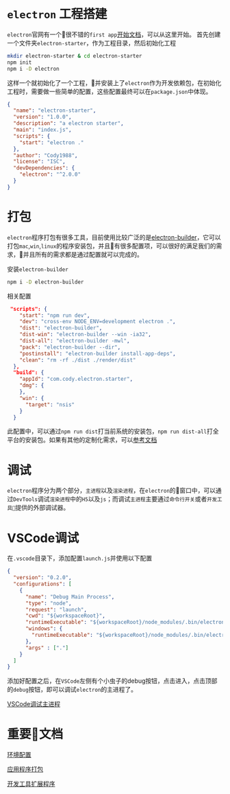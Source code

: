 # `electron` 工程搭建
`electron`官网有一个很不错的`first app`[开始文档](https://electron.org.cn/demo.html)，可以从这里开始。
首先创建一个文件夹`electron-starter`，作为工程目录，然后初始化工程

```bash
mkdir electron-starter & cd electron-starter
npm init
npm i -D electron
```
这样一个就初始化了一个工程，并安装上了`electron`作为开发依赖包，在初始化工程时，需要做一些简单的配置，这些配置最终可以在`package.json`中体现。

```json
{
  "name": "electron-starter",
  "version": "1.0.0",
  "description": "a electron starter",
  "main": "index.js",
  "scripts": {
    "start": "electron ."
  },
  "author": "Cody1988",
  "license": "ISC",
  "devDependencies": {
    "electron": "^2.0.0"
  }
}

```

# 打包
`electron`程序打包有很多工具，目前使用比较广泛的是[electron-builder](https://github.com/electron-userland/electron-builder)，它可以打包`mac`,`win`,`linux`的程序安装包，并且有很多配置项，可以很好的满足我们的需求，并且所有的需求都是通过配置就可以完成的。

安装`electron-builder`
```bash
npm i -D electron-builder
```
相关配置
```json
 "scripts": {
    "start": "npm run dev",
    "dev": "cross-env NODE_ENV=development electron .",
    "dist": "electron-builder",
    "dist-win": "electron-builder --win -ia32",
    "dist-all": "electron-builder -mwl",
    "pack": "electron-builder --dir",
    "postinstall": "electron-builder install-app-deps",
    "clean": "rm -rf ./dist ./render/dist"
  },
  "build": {
    "appId": "com.cody.electron.starter",
    "dmg": {
    },
    "win": {
      "target": "nsis"
    }
  }
```
此配置中，可以通过`npm run dist`打当前系统的安装包，`npm run dist-all`打全平台的安装包。如果有其他的定制化需求，可以[参考文档](https://www.electron.build/)

# 调试
`electron`程序分为两个部分，`主进程`以及`渲染进程`，在`electron`的窗口中，可以通过`DevTools`调试`渲染进程`中的`H5`以及`js`；而调试`主进程`主要通过`命令行开关`或者`开发工具`提供的外部调试器。

# VSCode调试
在`.vscode`目录下，添加配置`launch.js`并使用以下配置

```json
{
  "version": "0.2.0",
  "configurations": [
    {
      "name": "Debug Main Process",
      "type": "node",
      "request": "launch",
      "cwd": "${workspaceRoot}",
      "runtimeExecutable": "${workspaceRoot}/node_modules/.bin/electron",
      "windows": {
        "runtimeExecutable": "${workspaceRoot}/node_modules/.bin/electron.cmd"
      },
      "args" : ["."]
    }
  ]
}
```
添加好配置之后，在`VSCode`左侧有个小虫子的debug按钮，点击进入，点击顶部的`debug`按钮，即可以调试`electron`的主进程了。

[VSCode调试主进程](https://electronjs.org/docs/tutorial/debugging-main-process-vscode)




# 重要文档
[环境配置](https://electronjs.org/docs/tutorial/development-environment)

[应用程序打包](https://electronjs.org/docs/tutorial/application-packaging)

[开发工具扩展程序](https://electronjs.org/docs/tutorial/devtools-extension)